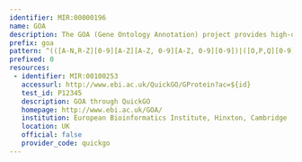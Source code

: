 ```yaml
---
identifier: MIR:00000196
name: GOA
description: The GOA (Gene Ontology Annotation) project provides high-quality Gene Ontology (GO) annotations to proteins in the UniProt Knowledgebase (UniProtKB) and International Protein Index (IPI). This involves electronic annotation and the integration of high-quality manual GO annotation from all GO Consortium model organism groups and specialist groups.
prefix: goa
pattern: ^(([A-N,R-Z][0-9][A-Z][A-Z, 0-9][A-Z, 0-9][0-9])|([O,P,Q][0-9][A-Z, 0-9][A-Z, 0-9][A-Z, 0-9][0-9]))|(URS[0-9A-F]{10}(_[0-9]+){0,1})|(EBI-[0-9]+)$
prefixed: 0
resources:
 - identifier: MIR:00100253
   accessurl: http://www.ebi.ac.uk/QuickGO/GProtein?ac=${id}
   test_id: P12345
   description: GOA through QuickGO
   homepage: http://www.ebi.ac.uk/GOA/
   institution: European Bioinformatics Institute, Hinxton, Cambridge
   location: UK
   official: false
   provider_code: quickgo
---
```

